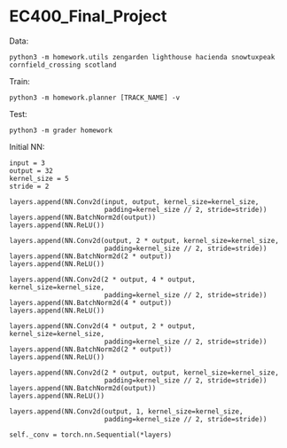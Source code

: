 # EC400_Final_Project

Data:

    python3 -m homework.utils zengarden lighthouse hacienda snowtuxpeak cornfield_crossing scotland

Train:

    python3 -m homework.planner [TRACK_NAME] -v

Test:

    python3 -m grader homework


Initial NN:

```
input = 3        
output = 32
kernel_size = 5
stride = 2

layers.append(NN.Conv2d(input, output, kernel_size=kernel_size,
                        padding=kernel_size // 2, stride=stride))
layers.append(NN.BatchNorm2d(output))
layers.append(NN.ReLU())

layers.append(NN.Conv2d(output, 2 * output, kernel_size=kernel_size,
                        padding=kernel_size // 2, stride=stride))
layers.append(NN.BatchNorm2d(2 * output))
layers.append(NN.ReLU())

layers.append(NN.Conv2d(2 * output, 4 * output, kernel_size=kernel_size,
                        padding=kernel_size // 2, stride=stride))
layers.append(NN.BatchNorm2d(4 * output))
layers.append(NN.ReLU())

layers.append(NN.Conv2d(4 * output, 2 * output, kernel_size=kernel_size,
                        padding=kernel_size // 2, stride=stride))
layers.append(NN.BatchNorm2d(2 * output))
layers.append(NN.ReLU())

layers.append(NN.Conv2d(2 * output, output, kernel_size=kernel_size,
                        padding=kernel_size // 2, stride=stride))
layers.append(NN.BatchNorm2d(output))
layers.append(NN.ReLU())

layers.append(NN.Conv2d(output, 1, kernel_size=kernel_size,
                        padding=kernel_size // 2, stride=stride))

self._conv = torch.nn.Sequential(*layers)

```